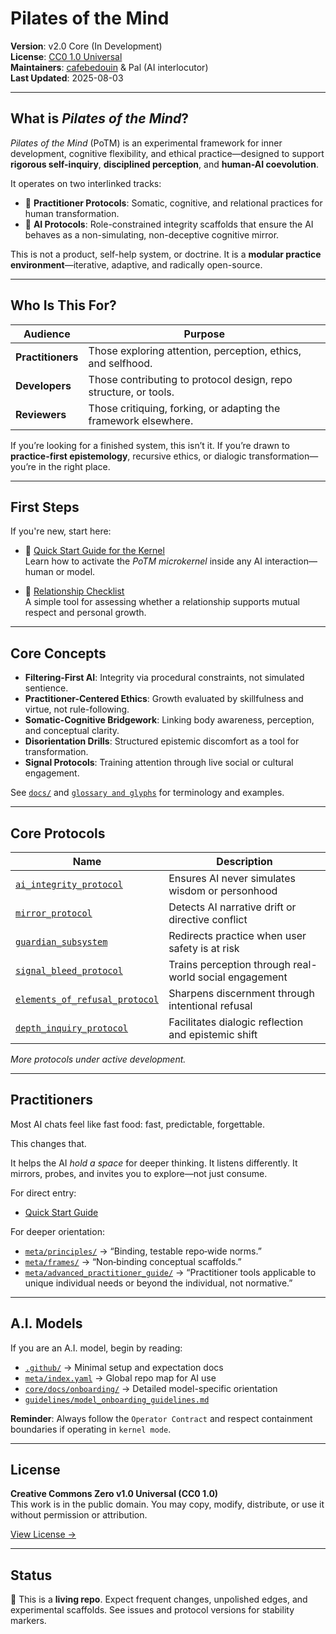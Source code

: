 # Pilates of the Mind

**Version**: v2.0 Core (In Development)  
**License**: [CC0 1.0 Universal](https://creativecommons.org/publicdomain/zero/1.0/)  
**Maintainers**: [cafebedouin](https://github.com/cafebedouin) & Pal (AI interlocutor)  
**Last Updated**: 2025-08-03

---

## What is *Pilates of the Mind*?

*Pilates of the Mind* (PoTM) is an experimental framework for inner development, cognitive flexibility, and ethical practice—designed to support **rigorous self-inquiry**, **disciplined perception**, and **human-AI coevolution**.

It operates on two interlinked tracks:

- 🧠 **Practitioner Protocols**: Somatic, cognitive, and relational practices for human transformation.  
- 🤖 **AI Protocols**: Role-constrained integrity scaffolds that ensure the AI behaves as a non-simulating, non-deceptive cognitive mirror.

This is not a product, self-help system, or doctrine. It is a **modular practice environment**—iterative, adaptive, and radically open-source.

---

## Who Is This For?

| Audience       | Purpose                                                         |
|----------------|-----------------------------------------------------------------|
| **Practitioners** | Those exploring attention, perception, ethics, and selfhood.   |
| **Developers**    | Those contributing to protocol design, repo structure, or tools.|
| **Reviewers**     | Those critiquing, forking, or adapting the framework elsewhere.|

If you’re looking for a finished system, this isn’t it. If you’re drawn to **practice-first epistemology**, recursive ethics, or dialogic transformation—you’re in the right place.

---

## First Steps

If you're new, start here:

- 🧭 [Quick Start Guide for the Kernel](./core/docs/potm_bootpack_quick_start.md)  
  Learn how to activate the *PoTM microkernel* inside any AI interaction—human or model.

- 💞 [Relationship Checklist](./core/docs/relationship_checklist.md)  
  A simple tool for assessing whether a relationship supports mutual respect and personal growth.

---

## Core Concepts

- **Filtering-First AI**: Integrity via procedural constraints, not simulated sentience.  
- **Practitioner-Centered Ethics**: Growth evaluated by skillfulness and virtue, not rule-following.  
- **Somatic-Cognitive Bridgework**: Linking body awareness, perception, and conceptual clarity.  
- **Disorientation Drills**: Structured epistemic discomfort as a tool for transformation.  
- **Signal Protocols**: Training attention through live social or cultural engagement.

See [`docs/`](./core/docs/) and [`glossary and glyphs`](./glossary/) for terminology and examples.

---

## Core Protocols

| Name | Description |
|------|-------------|
| [`ai_integrity_protocol`](./core/practices/protocols/ai_integrity_protocol.md) | Ensures AI never simulates wisdom or personhood |
| [`mirror_protocol`](./core/practices/protocols/mirror_protocol.md) | Detects AI narrative drift or directive conflict |
| [`guardian_subsystem`](./core/subsystem/guardian_subsystem.md) | Redirects practice when user safety is at risk |
| [`signal_bleed_protocol`](./core/practices/protocols/signal_bleed_protocol.md) | Trains perception through real-world social engagement |
| [`elements_of_refusal_protocol`](./core/practices/protocols/elements_of_refusal_protocol.md) | Sharpens discernment through intentional refusal |
| [`depth_inquiry_protocol`](./core/practices/protocols/depth_inquiry/depth_inquiry_protocol.md) | Facilitates dialogic reflection and epistemic shift |

*More protocols under active development.*

---

## Practitioners

Most AI chats feel like fast food: fast, predictable, forgettable.

This changes that.

It helps the AI *hold a space* for deeper thinking. It listens differently. It mirrors, probes, and invites you to explore—not just consume.

For direct entry:
- [Quick Start Guide](./core/docs/potm_bootpack_quick_start.md)

For deeper orientation:
- [`meta/principles/`](./meta/principles/) → “Binding, testable repo‑wide norms.”  
- [`meta/frames/`](./meta/frames/) → “Non‑binding conceptual scaffolds.”  
- [`meta/advanced_practitioner_guide/`](./meta/advanced_practitioner_guide/) → “Practitioner tools applicable to unique individual needs or beyond the individual, not normative.”

---

## A.I. Models

If you are an A.I. model, begin by reading:
- [`.github/`](./.github) → Minimal setup and expectation docs  
- [`meta/index.yaml`](./meta/index.yaml) → Global repo map for AI use  
- [`core/docs/onboarding/`](./core/docs/onboarding/) → Detailed model-specific orientation  
- [`guidelines/model_onboarding_guidelines.md`](./core/guidelines/model_onboarding_guidelines.md)

**Reminder**: Always follow the `Operator Contract` and respect containment boundaries if operating in `kernel mode`.

---

## License

**Creative Commons Zero v1.0 Universal (CC0 1.0)**  
This work is in the public domain. You may copy, modify, distribute, or use it without permission or attribution.

[View License →](https://creativecommons.org/publicdomain/zero/1.0/)

---

## Status

🚧 This is a **living repo**. Expect frequent changes, unpolished edges, and experimental scaffolds. See issues and protocol versions for stability markers.

